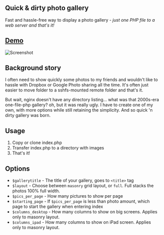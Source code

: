 ## Quick & dirty photo gallery

Fast and hassle-free way to display a photo gallery - *just one PHP file to a web server and that's it!*

## [Demo](https://rolle.wtf/quickndirty-photo-gallery/)

![Screenshot](https://rolle.wtf/quickndirty-photo-gallery.png "Screenshot")

## Background story

I often need to show quickly some photos to my friends and wouldn't like to hassle with Dropbox or Google Photo sharing all the time. It's often just easier to move folder to a sshfs-mounted remote folder and that's it. 

But wait, nginx doesn't have any directory listing... what was that 2000s-era one-file-php gallery? oh, but it was really ugly. I have to create one of my own, with more options while still retaining the simplicity. And so quick 'n dirty gallery was born.

## Usage

1. Copy or clone index.php
2. Transfer index.php to a directory with images
3. That's it!

## Options

- `$gallerytitle` - The title of your gallery, goes to `<title>` tag
- `$layout` - Choose between `masonry` grid layout, or `full`. Full stacks the photos 100% full width.
- `$pics_per_page` - How many pictures to show per page
- `$starting_page` - If `$pics_per_page` is less than photo amount, which page to start the gallery when entering index
- `$columns_desktop` - How many columns to show on big screens. Applies only to masonry layout.
- `$columns_ipad` - How many columns to show on iPad screen. Applies only to masonry layout.